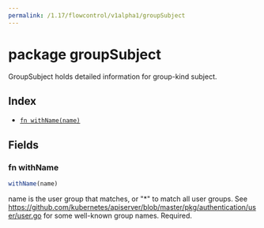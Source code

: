 ```yaml
---
permalink: /1.17/flowcontrol/v1alpha1/groupSubject
---
```


# package groupSubject

GroupSubject holds detailed information for group-kind subject.

## Index

* [`fn withName(name)`](#fn-withname)

## Fields

### fn withName

```ts
withName(name)
```

name is the user group that matches, or "*" to match all user groups. See https://github.com/kubernetes/apiserver/blob/master/pkg/authentication/user/user.go for some well-known group names. Required.